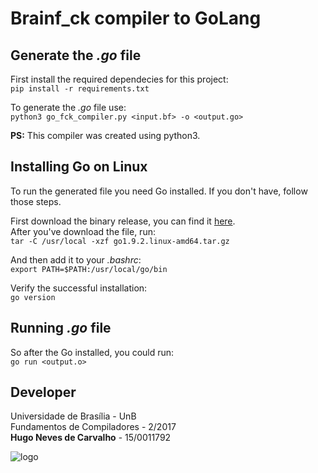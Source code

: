 # Brainf_ck compiler to GoLang

## Generate the *.go* file

First install the required dependecies for this project:  
`pip install -r requirements.txt`

To generate the *.go* file use:  
`python3 go_fck_compiler.py <input.bf> -o <output.go>  `  
  
__PS:__ This compiler was created using python3.

## Installing Go on Linux
To run the generated file you need Go installed. If you don't have, follow those steps.  

First download the binary release, you can find it [here](https://golang.org/dl/).  
After you've download the file, run:  
`tar -C /usr/local -xzf go1.9.2.linux-amd64.tar.gz`

And then add it to your *.bashrc*:  
`export PATH=$PATH:/usr/local/go/bin`

Verify the successful installation:  
`go version`

## Running *.go* file
So after the Go installed, you could run:  
`go run <output.o>`
  
## Developer
Universidade de Brasília - UnB  
Fundamentos de Compiladores - 2/2017  
**Hugo Neves de Carvalho** - 15/0011792

![logo](http://natebrennand.github.io/concurrency_and_golang/pics/gopher_head.png)
